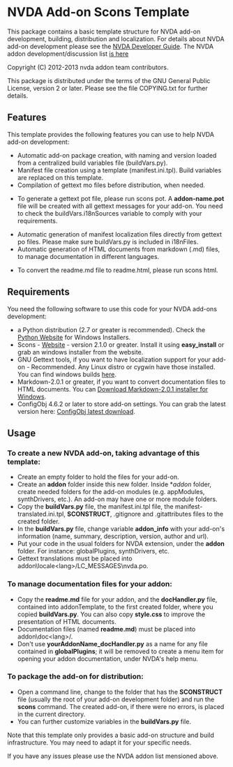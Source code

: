 # NVDA Add-on Scons Template #

This package contains a basic template structure for NVDA add-on development, building, distribution and localization.
For details about NVDA add-on development please see the [NVDA Developer Guide](http://www.nvda-project.org/documentation/developerGuide.html).
The NVDA addon development/discussion list [is here](http://www.freelists.org/list/nvda-addons)

Copyright (C) 2012-2013 nvda addon team contributors.

This package is distributed under the terms of the GNU General Public License, version 2 or later. Please see the file COPYING.txt for further details.

## Features

This template provides the following features you can use to help NVDA add-on development:

*	Automatic add-on package creation, with naming and version loaded from a centralized build variables file (buildVars.py).
*	Manifest file creation using a template (manifest.ini.tpl). Build variables are replaced on this template.
*	Compilation of gettext mo files before distribution, when needed.
- To generate a gettext pot file, please run scons pot. A **addon-name.pot** file will be created with all gettext messages for your add-on. You need to check the buildVars.i18nSources variable to comply with your requirements.
*	Automatic generation of manifest localization files directly from gettext po files. Please make sure buildVars.py is included in i18nFiles.
*	Automatic generation of HTML documents from markdown (.md) files, to manage documentation in different languages.
- To convert the readme.md file to readme.html, please run scons html.

## Requirements

You need the following software to use this code for your NVDA add-ons development:

- a Python distribution (2.7 or greater is recommended). Check the [Python Website](http://www.python.org) for Windows Installers.
- Scons - [Website](http://www.scons.org/) - version 2.1.0 or greater. Install it using **easy_install** or grab an windows installer from the website.
- GNU Gettext tools, if you want to have localization support for your add-on - Recommended. Any Linux distro or cygwin have those installed. You can find windows builds [here](http://gnuwin32.sourceforge.net/downlinks/gettext.php).
- Markdown-2.0.1 or greater, if you want to convert documentation files to HTML documents. You can [Download Markdown-2.0.1 installer for Windows](https://pypi.python.org/pypi/Markdown/2.0.1).
- ConfigObj 4.6.2 or later to store add-on settings. You can grab the latest version here: [ConfigObj latest download](https://pypi.python.org/pypi/configobj/).


## Usage

### To create a new NVDA add-on, taking advantage of this template: ###

- Create an empty folder to hold the files for your add-on.
- Create an **addon** folder inside this new folder. Inside **addon* folder, create needed folders for the add-on modules (e.g. appModules, synthDrivers, etc.). An add-on may have one or more module folders.
- Copy the **buildVars.py** file, the manifest.ini.tpl file, the manifest-translated.ini.tpl, **SCONSTRUCT**, .gitignore and .gitattributes files to the created folder.
- In the **buildVars.py** file, change variable **addon_info** with your add-on's information (name, summary, description, version, author and url).
- Put your code in the usual folders for NVDA extension, under the **addon** folder. For instance: globalPlugins, synthDrivers, etc.
- Gettext translations must be placed into addon\locale\<lang>/LC_MESSAGES\nvda.po. 

### To manage documentation files for your addon: ###

- Copy the **readme.md** file for your addon, and the **docHandler.py** file, contained into addonTemplate, to the first created folder, where you copied **buildVars.py**. You can also copy **style.css** to improve the presentation of HTML documents.
- Documentation files (named **readme.md**) must be placed into addon\doc\<lang>/.
- Don't use **yourAddonName_docHandler.py** as a name for any file contained in **globalPlugins**; it will be removed to create a menu item for opening your addon documentation, under NVDA's help menu.

### To package the add-on for distribution: ###

- Open a command line, change to the folder that has the **SCONSTRUCT** file (usually the root of your add-on development folder) and run the **scons** command. The created add-on, if there were no errors, is placed in the current directory.
- You can further customize variables in the **buildVars.py** file.

Note that this template only provides a basic add-on structure and build infrastructure. You may need to adapt it for your specific needs.

If you have any issues please use the NVDA addon list mensioned above.
